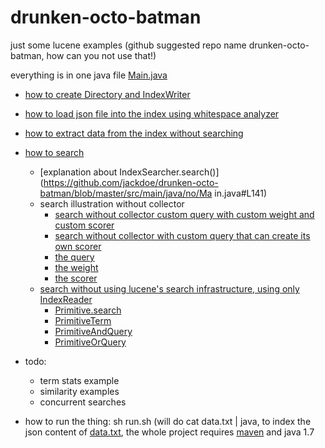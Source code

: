 drunken-octo-batman
===================

just some lucene examples (github suggested repo name drunken-octo-batman, how can you not use that!)

everything is in one java file [Main.java](https://github.com/jackdoe/drunken-octo-batman/blob/master/src/main/java/no/Main.java#L23)

* [how to create Directory and IndexWriter](https://github.com/jackdoe/drunken-octo-batman/blob/master/src/main/java/no/Main.java#L27)
* [how to load json file into the index using whitespace analyzer](https://github.com/jackdoe/drunken-octo-batman/blob/master/src/main/java/no/Main.java#L40)
* [how to extract data from the index without searching](https://github.com/jackdoe/drunken-octo-batman/blob/master/src/main/java/no/Main.java#L83)
* [how to search](https://github.com/jackdoe/drunken-octo-batman/blob/master/src/main/java/no/Main.java#L114)
  + [explanation about IndexSearcher.search()](https://github.com/jackdoe/drunken-octo-batman/blob/master/src/main/java/no/Ma in.java#L141)
  + search illustration without collector
    + [search without collector custom query with custom weight and custom scorer](https://github.com/jackdoe/drunken-octo-batman/blob/master/src/main/java/no/Main.java#L296)
    + [search without collector with custom query that can create its own scorer](https://github.com/jackdoe/drunken-octo-batman/blob/master/src/main/java/no/Main.java#L310)
    + [the query](https://github.com/jackdoe/drunken-octo-batman/blob/master/src/main/java/no/Main.java#L324)
    + [the weight](https://github.com/jackdoe/drunken-octo-batman/blob/master/src/main/java/no/Main.java#L354)
    + [the scorer](https://github.com/jackdoe/drunken-octo-batman/blob/master/src/main/java/no/Main.java#L393)
  + [search without using lucene's search infrastructure, using only IndexReader](https://github.com/jackdoe/drunken-octo-batman/blob/master/src/main/java/no/Main.java#L253)
    + [Primitive.search](https://github.com/jackdoe/drunken-octo-batman/blob/master/src/main/java/no/Main.java#L467)
    + [PrimitiveTerm](https://github.com/jackdoe/drunken-octo-batman/blob/master/src/main/java/no/Main.java#L489)
    + [PrimitiveAndQuery](https://github.com/jackdoe/drunken-octo-batman/blob/master/src/main/java/no/Main.java#L538)
    + [PrimitiveOrQuery](https://github.com/jackdoe/drunken-octo-batman/blob/master/src/main/java/no/Main.java#L628)


* todo:
  + term stats example
  + similarity examples
  + concurrent searches


* how to run the thing: sh run.sh (will do cat data.txt | java, to index the json content of [data.txt](https://github.com/jackdoe/drunken-octo-batman/blob/master/data.txt), the whole project requires [maven](http://maven.apache.org/what-is-maven.html) and java 1.7
